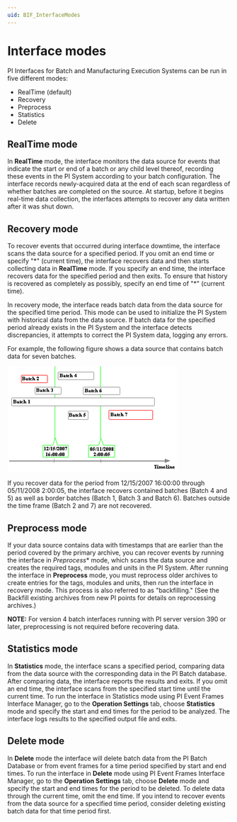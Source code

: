 ```yaml
---
uid: BIF_InterfaceModes
---
```


# Interface modes

PI Interfaces for Batch and Manufacturing Execution Systems can be run in five different modes:

* RealTime (default)
* Recovery
* Preprocess
* Statistics
* Delete

## RealTime mode

In **RealTime** mode, the interface monitors the data source for events that indicate the start or end of a batch or any child level thereof, recording these events in the PI System according to your batch configuration. The interface records newly-acquired data at the end of each scan regardless of whether batches are completed on the source. At startup, before it begins real-time data collection, the interfaces
attempts to recover any data written after it was shut down.

## Recovery mode

To recover events that occurred during interface downtime, the interface scans the data source for a specified period. If you omit an end time or specify \"\*\" (current time), the interface recovers data and then starts collecting data in **RealTime** mode. If you specify an end time, the interface recovers data for the specified period and then exits. To ensure that history is recovered as completely as possibly, specify an end time of \"\*\" (current time).

In recovery mode, the interface reads batch data from the data source for the specified time period. This mode can be used to initialize the PI System with historical data from the data source. If batch data for the specified period already exists in the PI System and the interface detects discrepancies, it attempts to correct the PI System data, logging any errors.

For example, the following figure shows a data source that contains batch data for seven batches.

![Interfacemodes](../images/interface-modes.png)

If you recover data for the period from 12/15/2007 16:00:00 through 05/11/2008 2:00:05, the interface recovers contained batches (Batch 4 and 5) as well as border batches (Batch 1, Batch 3 and Batch 6). Batches outside the time frame (Batch 2 and 7) are not recovered.

## Preprocess mode

If your data source contains data with timestamps that are earlier than the period covered by the primary archive, you can recover events by running the interface in *Preprocess** mode, which scans the data source and creates the required tags, modules and units in the PI System. After running the interface in **Preprocess** mode, you must reprocess older archives to create entries for the tags, modules and units, then run the interface in recovery mode. This process is also referred to as \"backfilling.\" (See the Backfill existing archives from new PI points for details on reprocessing archives.)

**NOTE:** For version 4 batch interfaces running with PI server version 390 or later, preprocessing is not required before recovering data.

## Statistics mode

In **Statistics** mode, the interface scans a specified period, comparing data from the data source with the corresponding data in the PI Batch database. After comparing data, the interface reports the results and exits. If you omit an end time, the interface scans from the specified start time until the current time. To run the interface in Statistics mode using PI Event Frames Interface Manager, go to the **Operation Settings** tab, choose **Statistics** mode and specify the start and end times for the period to be analyzed. The interface logs results to the specified output file and exits.

## Delete mode

In **Delete** mode the interface will delete batch data from the PI Batch Database or from event frames for a time period specified by start and end times. To run the interface in **Delete** mode using PI Event Frames Interface Manager, go to the **Operation Settings** tab, choose **Delete** mode and specify the start and end times for the period to be
deleted. To delete data through the current time, omit the end time. If you intend to recover events from the data source for a specified time period, consider deleting existing batch data for that time period first.
